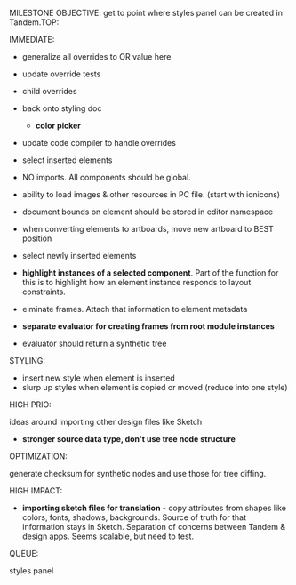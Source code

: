 MILESTONE OBJECTIVE: get to point where styles panel can be created in Tandem.TOP:

IMMEDIATE:

* generalize all overrides to <override key="name" value="a">OR value here</override>
* update override tests
* child overrides
* back onto styling doc
  * **color picker**
* update code compiler to handle overrides
* select inserted elements

* NO imports. All components should be global.
* ability to load images & other resources in PC file. (start with ionicons)
* document bounds on element should be stored in editor namespace
* when converting elements to artboards, move new artboard to BEST position
* select newly inserted elements
* **highlight instances of a selected component**. Part of the function for this is to highlight how an element instance responds to layout constraints.
* eiminate frames. Attach that information to element metadata
* **separate evaluator for creating frames from root module instances**
* evaluator should return a synthetic tree

STYLING:

* insert new style when element is inserted
* slurp up styles when element is copied or moved (reduce into one style)

HIGH PRIO:

ideas around importing other design files like Sketch

* **stronger source data type, don't use tree node structure**

OPTIMIZATION:

generate checksum for synthetic nodes and use those for tree diffing.

HIGH IMPACT:

* **importing sketch files for translation** - copy attributes from shapes like colors, fonts, shadows, backgrounds. Source of truth for that information stays in Sketch. Separation of concerns between Tandem & design apps. Seems scalable, but need to test.

QUEUE:

styles panel
